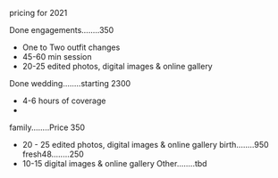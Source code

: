 pricing for 2021

Done
engagements........350
 - One to Two outfit changes
  - 45-60 min session
- 20-25 edited photos, digital images & online gallery

Done
wedding........starting 2300
 - 4-6 hours of coverage
 - 

 
family........Price 350
- 20 - 25 edited photos, digital images & online gallery
birth........950
fresh48........250
 - 10-15 digital images & online gallery
Other........tbd